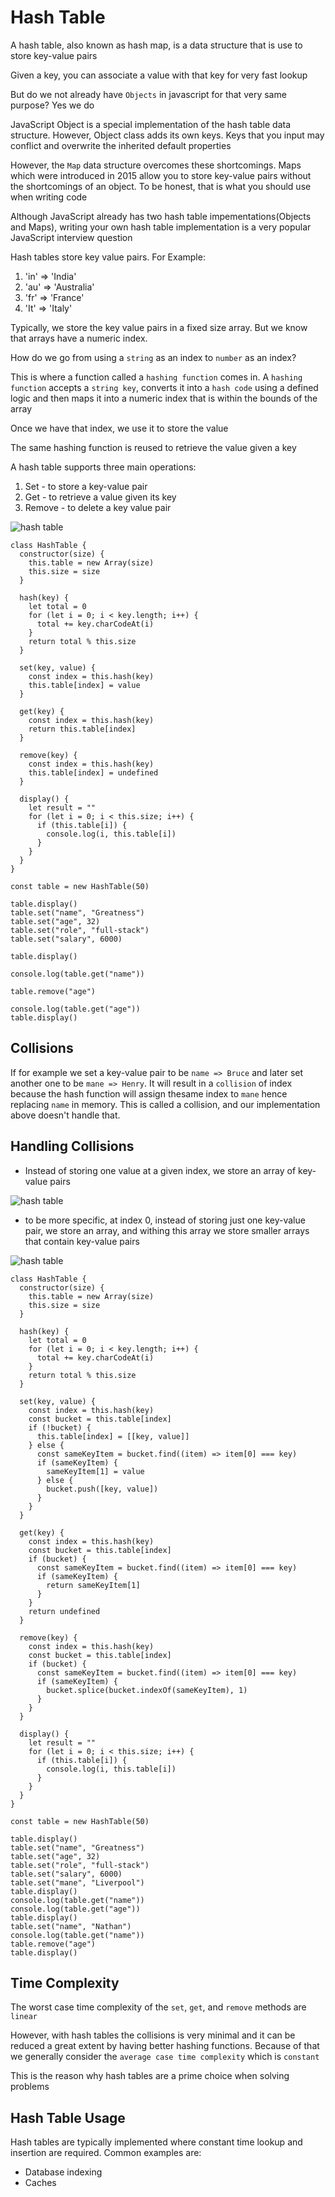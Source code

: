 # Hash Table

A hash table, also known as hash map, is a data structure that is use to store key-value pairs

Given a key, you can associate a value with that key for very fast lookup

But do we not already have `Objects` in javascript for that very same purpose? Yes we do

JavaScript Object is a special implementation of the hash table data structure. However, Object class adds its own keys. Keys that you input may conflict and overwrite the inherited default properties

However, the `Map` data structure overcomes these shortcomings. Maps which were introduced in 2015 allow you to store key-value pairs without the shortcomings of an object. To be honest, that is what you should use when writing code

Although JavaScript already has two hash table impementations(Objects and Maps), writing your own hash table implementation is a very popular JavaScript interview question

Hash tables store key value pairs. For Example:

1. 'in' => 'India'
2. 'au' => 'Australia'
3. 'fr' => 'France'
4. 'It' => 'Italy'

Typically, we store the key value pairs in a fixed size array. But we know that arrays have a numeric index.

How do we go from using a `string` as an index to `number` as an index?

This is where a function called a `hashing function` comes in. A `hashing function` accepts a `string key`, converts it into a `hash code` using a defined logic and then maps it into a numeric index that is within the bounds of the array

Once we have that index, we use it to store the value

The same hashing function is reused to retrieve the value given a key

A hash table supports three main operations:

1. Set - to store a key-value pair
2. Get - to retrieve a value given its key
3. Remove - to delete a key value pair

![hash table](/images/hash_table_1.png)

```
class HashTable {
  constructor(size) {
    this.table = new Array(size)
    this.size = size
  }

  hash(key) {
    let total = 0
    for (let i = 0; i < key.length; i++) {
      total += key.charCodeAt(i)
    }
    return total % this.size
  }

  set(key, value) {
    const index = this.hash(key)
    this.table[index] = value
  }

  get(key) {
    const index = this.hash(key)
    return this.table[index]
  }

  remove(key) {
    const index = this.hash(key)
    this.table[index] = undefined
  }

  display() {
    let result = ""
    for (let i = 0; i < this.size; i++) {
      if (this.table[i]) {
        console.log(i, this.table[i])
      }
    }
  }
}

const table = new HashTable(50)

table.display()
table.set("name", "Greatness")
table.set("age", 32)
table.set("role", "full-stack")
table.set("salary", 6000)

table.display()

console.log(table.get("name"))

table.remove("age")

console.log(table.get("age"))
table.display()

```

## Collisions

If for example we set a key-value pair to be `name => Bruce` and later set another one to be `mane => Henry`. It will result in a `collision` of index because the hash function will assign thesame index to `mane` hence replacing `name` in memory. This is called a collision, and our implementation above doesn't handle that.

## Handling Collisions

- Instead of storing one value at a given index, we store an array of key-value pairs

![hash table](/images/hash_table_2.png)

- to be more specific, at index 0, instead of storing just one key-value pair, we store an array, and withing this array we store smaller arrays that contain key-value pairs

![hash table](/images/hash_table_3.png)

```
class HashTable {
  constructor(size) {
    this.table = new Array(size)
    this.size = size
  }

  hash(key) {
    let total = 0
    for (let i = 0; i < key.length; i++) {
      total += key.charCodeAt(i)
    }
    return total % this.size
  }

  set(key, value) {
    const index = this.hash(key)
    const bucket = this.table[index]
    if (!bucket) {
      this.table[index] = [[key, value]]
    } else {
      const sameKeyItem = bucket.find((item) => item[0] === key)
      if (sameKeyItem) {
        sameKeyItem[1] = value
      } else {
        bucket.push([key, value])
      }
    }
  }

  get(key) {
    const index = this.hash(key)
    const bucket = this.table[index]
    if (bucket) {
      const sameKeyItem = bucket.find((item) => item[0] === key)
      if (sameKeyItem) {
        return sameKeyItem[1]
      }
    }
    return undefined
  }

  remove(key) {
    const index = this.hash(key)
    const bucket = this.table[index]
    if (bucket) {
      const sameKeyItem = bucket.find((item) => item[0] === key)
      if (sameKeyItem) {
        bucket.splice(bucket.indexOf(sameKeyItem), 1)
      }
    }
  }

  display() {
    let result = ""
    for (let i = 0; i < this.size; i++) {
      if (this.table[i]) {
        console.log(i, this.table[i])
      }
    }
  }
}

const table = new HashTable(50)

table.display()
table.set("name", "Greatness")
table.set("age", 32)
table.set("role", "full-stack")
table.set("salary", 6000)
table.set("mane", "Liverpool")
table.display()
console.log(table.get("name"))
console.log(table.get("age"))
table.display()
table.set("name", "Nathan")
console.log(table.get("name"))
table.remove("age")
table.display()

```

## Time Complexity

The worst case time complexity of the `set`, `get`, and `remove` methods are `linear`

However, with hash tables the collisions is very minimal and it can be reduced a great extent by having better hashing functions. Because of that we generally consider the `average case time complexity` which is `constant`

This is the reason why hash tables are a prime choice when solving problems

## Hash Table Usage

Hash tables are typically implemented where constant time lookup and insertion are required. Common examples are:

- Database indexing
- Caches
